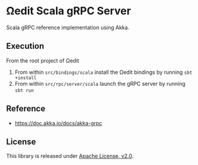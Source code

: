 <!--
  Copyright 2021 Concurrent Technologies Corporation

  Licensed under the Apache License, Version 2.0 (the "License");
  you may not use this file except in compliance with the License.
  You may obtain a copy of the License at

      http://www.apache.org/licenses/LICENSE-2.0

  Unless required by applicable law or agreed to in writing, software
  distributed under the License is distributed on an "AS IS" BASIS,
  WITHOUT WARRANTIES OR CONDITIONS OF ANY KIND, either express or implied.
  See the License for the specific language governing permissions and
  limitations under the License.
-->

Ωedit Scala gRPC Server
===

Scala gRPC reference implementation using Akka.

## Execution

From the root project of Ωedit

1. From within `src/bindings/scala` install the Ωedit bindings by running `sbt +install`
2. From within `src/rpc/server/scala` launch the gRPC server by running `sbt run`

## Reference

- https://doc.akka.io/docs/akka-grpc

## License

This library is released under [Apache License, v2.0].

[Apache License, v2.0]: https://www.apache.org/licenses/LICENSE-2.0
